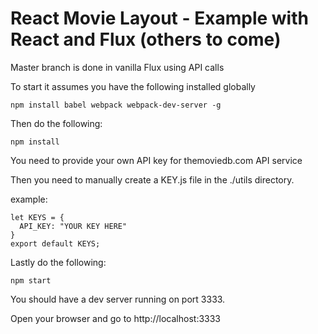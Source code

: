 # React Movie Layout - Example with React and Flux (others to come)
Master branch is done in vanilla Flux using API calls

To start it assumes you have the following installed globally
```
npm install babel webpack webpack-dev-server -g
```
Then do the following:
```
npm install
```

You need to provide your own API key for themoviedb.com API service

Then you need to manually create a KEY.js file in the ./utils directory.

example:

```
let KEYS = {
  API_KEY: "YOUR KEY HERE"
}
export default KEYS;
```
Lastly do the following:
```
npm start
```
You should have a dev server running on port 3333.

Open your browser and go to http://localhost:3333
